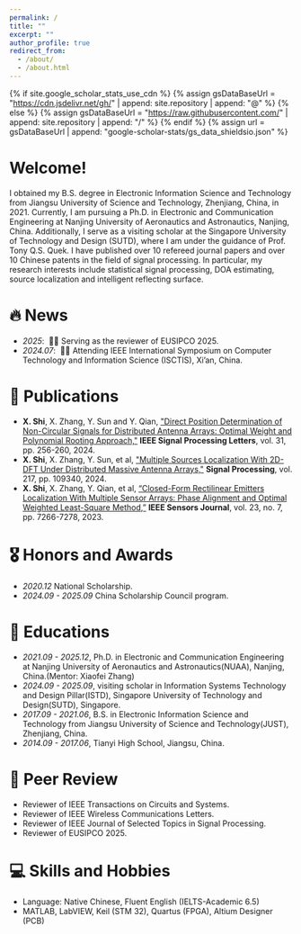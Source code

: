 ```yaml
---
permalink: /
title: ""
excerpt: ""
author_profile: true
redirect_from: 
  - /about/
  - /about.html
---
```


{% if site.google_scholar_stats_use_cdn %}
{% assign gsDataBaseUrl = "https://cdn.jsdelivr.net/gh/" | append: site.repository | append: "@" %}
{% else %}
{% assign gsDataBaseUrl = "https://raw.githubusercontent.com/" | append: site.repository | append: "/" %}
{% endif %}
{% assign url = gsDataBaseUrl | append: "google-scholar-stats/gs_data_shieldsio.json" %}

<span class='anchor' id='about-me'></span>
# Welcome!
I obtained my B.S. degree in Electronic Information Science and Technology from Jiangsu University of Science and Technology, Zhenjiang, China, in 2021. Currently, I am pursuing a Ph.D. in Electronic and Communication Engineering at Nanjing University of Aeronautics and Astronautics, Nanjing, China. Additionally, I serve as a visiting scholar at the Singapore University of Technology and Design (SUTD), where I am under the guidance of Prof. Tony Q.S. Quek. I have published over 10 refereed journal papers and over 10 Chinese patents in the field of signal processing. In particular, my research interests include statistical signal processing, DOA estimating, source localization and intelligent reflecting surface.


# 🔥 News
- *2025*: &nbsp;🎉🎉 Serving as the reviewer of EUSIPCO 2025. 
- *2024.07*: &nbsp;🎉🎉 Attending IEEE International Symposium on Computer Technology and Information Science (ISCTIS), Xi’an, China. 

# 📝 Publications 
- **X. Shi**, X. Zhang, Y. Sun and Y. Qian, ["Direct Position Determination of Non-Circular Signals for Distributed Antenna Arrays: Optimal Weight and Polynomial Rooting Approach,"](https://ieeexplore.ieee.org/abstract/document/10349909) **IEEE Signal Processing Letters**, vol. 31, pp. 256-260, 2024.
- **X. Shi**, X. Zhang, Y. Sun, et al, ["Multiple Sources Localization With 2D-DFT Under Distributed Massive Antenna Arrays,"](https://www.sciencedirect.com/science/article/pii/S0165168423004140) **Signal Processing**, vol. 217, pp. 109340, 2024.
- **X. Shi**, X. Zhang, Y. Qian, et al, [“Closed-Form Rectilinear Emitters Localization With Multiple Sensor Arrays: Phase Alignment and Optimal Weighted Least-Square Method,”](https://ieeexplore.ieee.org/abstract/document/10048681) **IEEE Sensors Journal**, vol. 23, no. 7, pp. 7266-7278, 2023.

# 🎖 Honors and Awards
- *2020.12* National Scholarship. 
- *2024.09 - 2025.09* China Scholarship Council program. 

# 📖 Educations
- *2021.09 - 2025.12*, Ph.D. in Electronic and Communication Engineering at Nanjing University of Aeronautics and Astronautics(NUAA), Nanjing, China.(Mentor: Xiaofei Zhang)
- *2024.09 - 2025.09*, visiting scholar in Information Systems Technology and Design Pillar(ISTD), Singapore University of Technology and Design(SUTD), Singapore.
- *2017.09 - 2021.06*, B.S. in Electronic Information Science and Technology from Jiangsu University of Science and Technology(JUST), Zhenjiang, China.
- *2014.09 - 2017.06*, Tianyi High School, Jiangsu, China. 

# 💬 Peer Review
- Reviewer of IEEE Transactions on Circuits and Systems. 
- Reviewer of IEEE Wireless Communications Letters.
- Reviewer of IEEE Journal of Selected Topics in Signal Processing.
- Reviewer of EUSIPCO 2025. 

# 💻 Skills and Hobbies
- Language: Native Chinese, Fluent English (IELTS-Academic 6.5)
- MATLAB, LabVIEW, Keil (STM 32), Quartus (FPGA), Altium Designer (PCB)
